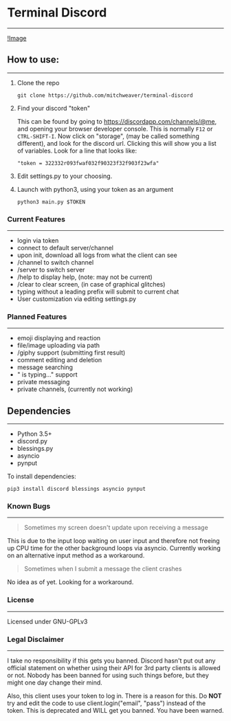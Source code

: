 # Terminal Discord
--------------------

[!Image](https://0x0.st/s-JP.png)


## How to use:
-------------------------

1. Clone the repo
    
    `git clone https://github.com/mitchweaver/terminal-discord`
    
2. Find your discord "token"
   
    This can be found by going to https://discordapp.com/channels/@me,
    and opening your browser developer console. This is normally `F12` or
    `CTRL-SHIFT-I`. Now click on "storage", (may be called something different),
    and look for the discord url. Clicking this will show you a list of
    variables. Look for a line that looks like:
    
    `"token = 322332r093fwaf032f90323f32f903f23wfa"`

3. Edit settings.py to your choosing.

4. Launch with python3, using your token as an argument

    `python3 main.py $TOKEN`


### Current Features
--------------------------

* login via token
* connect to default server/channel
* upon init, download all logs from what the client can see
* /channel to switch channel
* /server to switch server
* /help to display help, (note: may not be current)
* /clear to clear screen, (in case of graphical glitches)
* typing without a leading prefix will submit to current chat
* User customization via editing settings.py

### Planned Features
---------------------------

* emoji displaying and reaction
* file/image uploading via path
* /giphy support (submitting first result)
* comment editing and deletion
* message searching
* "<USER> is typing..." support
* private messaging
* private channels, (currently not working)

## Dependencies
------------------------

* Python 3.5+
* discord.py
* blessings.py
* asyncio
* pynput

To install dependencies:

    pip3 install discord blessings asyncio pynput


### Known Bugs
--------------------------

> Sometimes my screen doesn't update upon receiving a message

This is due to the input loop waiting on user input and therefore not
freeing up CPU time for the other background loops via asyncio. 
Currently working on an alternative input method as a workaround.

> Sometimes when I submit a message the client crashes

No idea as of yet. Looking for a workaround.

### License
-------------------------------

Licensed under GNU-GPLv3


### Legal Disclaimer
--------------------------------

I take no responsibility if this gets you banned. Discord hasn't put out
any official statement on whether using their API for 3rd party clients
is allowed or not. Nobody has been banned for using such things before,
but they might one day change their mind.

Also, this client uses your token to log in. There is a reason for this.
Do **NOT** try and edit the code to use client.login("email", "pass") instead
of the token. This is deprecated and WILL get you banned. You have been warned.

